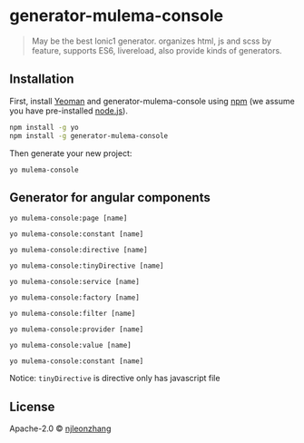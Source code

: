 # generator-mulema-console

> May be the best Ionic1 generator. organizes html, js and scss by feature, supports ES6, livereload, also provide kinds of generators.

## Installation
First, install [Yeoman](http://yeoman.io) and generator-mulema-console using  [npm](https://www.npmjs.com/) (we assume you have pre-installed [node.js](https://nodejs.org/)).

```bash
npm install -g yo
npm install -g generator-mulema-console
```

Then generate your new project:

```
yo mulema-console
```

## Generator for angular components
`yo mulema-console:page [name]`

`yo mulema-console:constant [name]`

`yo mulema-console:directive [name]`

`yo mulema-console:tinyDirective [name]`

`yo mulema-console:service [name]`

`yo mulema-console:factory [name]`

`yo mulema-console:filter [name]`

`yo mulema-console:provider [name]`

`yo mulema-console:value [name]`

`yo mulema-console:constant [name]`

Notice: `tinyDirective` is directive only has javascript file

## License

Apache-2.0 © [njleonzhang](https://github.com/njleonzhang)
